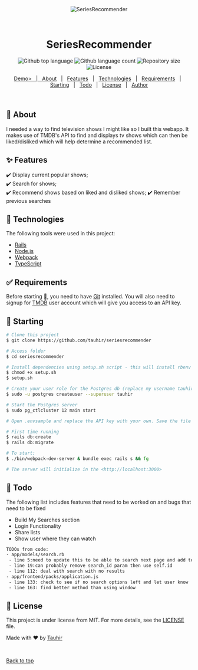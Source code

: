 <div align="center" id="top"> 
  <img src="./.github/app.gif" alt="SeriesRecommender" />

  &#xa0;

  <!-- <a href="https://seriesrecommender.netlify.app">Demo</a> -->
</div>

<h1 align="center">SeriesRecommender</h1>

<p align="center">
  <img alt="Github top language" src="https://img.shields.io/github/languages/top/tauhir/seriesrecommender?color=56BEB8">

  <img alt="Github language count" src="https://img.shields.io/github/languages/count/tauhir/seriesrecommender?color=56BEB8">

  <img alt="Repository size" src="https://img.shields.io/github/repo-size/tauhir/seriesrecommender?color=56BEB8">

  <img alt="License" src="https://img.shields.io/github/license/tauhir/seriesrecommender?color=56BEB8">

  <!-- <img alt="Github issues" src="https://img.shields.io/github/issues/tauhir/seriesrecommender?color=56BEB8" /> -->

  <!-- <img alt="Github forks" src="https://img.shields.io/github/forks/tauhir/seriesrecommender?color=56BEB8" /> -->

  <!-- <img alt="Github stars" src="https://img.shields.io/github/stars/tauhir/seriesrecommender?color=56BEB8" /> -->
</p>

<!-- Status -->

<!-- <h4 align="center"> 
	🚧  SeriesRecommender 🚀 Under construction...  🚧
</h4> 

<hr> -->

<p align="center">
  <a href="https://series-recommender.herokuapp.com">Demo> &#xa0; | &#xa0; 
  <a href="#dart-about">About</a> &#xa0; | &#xa0; 
  <a href="#sparkles-features">Features</a> &#xa0; | &#xa0;
  <a href="#rocket-technologies">Technologies</a> &#xa0; | &#xa0;
  <a href="#white_check_mark-requirements">Requirements</a> &#xa0; | &#xa0;
  <a href="#checkered_flag-starting">Starting</a> &#xa0; | &#xa0;
  <a href="#dart-todo">Todo</a> &#xa0; | &#xa0;
  <a href="#memo-license">License</a> &#xa0; | &#xa0;
  <a href="https://github.com/tauhir" target="_blank">Author</a>
</p>

<br>

## :dart: About ##

I needed a way to find television shows I might like so I built this webapp. It makes use of TMDB's API to find and displays tv shows which can then be liked/disliked which will help determine a recommended list.

## :sparkles: Features ##

:heavy_check_mark: Display current popular shows;\
:heavy_check_mark: Search for shows;\
:heavy_check_mark: Recommend shows based on liked and disliked shows;
:heavy_check_mark: Remember previous searches

## :rocket: Technologies ##

The following tools were used in this project:

- [Rails](https://rubyonrails.org/)
- [Node.js](https://nodejs.org/en/)
- [Webpack](https://webpack.js.org/)
- [TypeScript](https://www.typescriptlang.org/)

## :white_check_mark: Requirements ##

Before starting :checkered_flag:, you need to have [Git](https://git-scm.com) installed. You will also need to signup for [TMDB](https://developers.themoviedb.org/3/getting-started/introduction) user account which will give you access to an API key.

## :checkered_flag: Starting ##

```bash
# Clone this project
$ git clone https://github.com/tauhir/seriesrecommender

# Access folder
$ cd seriesrecommender

# Install dependencies using setup.sh script - this will install rbenv to manage ruby versions, postgres and node
$ chmod +x setup.sh
$ setup.sh

# Create your user role for the Postgres db (replace my username tauhir with yours):
$ sudo -u postgres createuser --superuser tauhir

# Start the Postgres server
$ sudo pg_ctlcluster 12 main start

# Open .envsample and replace the API key with your own. Save the file as .env

# First time running
$ rails db:create
$ rails db:migrate

# To start:
$ ./bin/webpack-dev-server & bundle exec rails s && fg

# The server will initialize in the <http://localhost:3000>
```

## :dart: Todo ##

The following list includes features that need to be worked on and bugs that need to be fixed
 - Build My Searches section
 - Login Functionality
 - Share lists
 - Show user where they can watch 

 ```bash
 TODOs from code:
 - app/models/search.rb 
  - line 5:need to update this to be able to search next page and add to list. might need to add current page attrib?
  - line 19:can probably remove search_id param then use self.id 
  - line 112: deal with search with no results
- app/frontend/packs/application.js
  - line 133: check to see if no search options left and let user know
  - line 163: find better method than using window
```

## :memo: License ##

This project is under license from MIT. For more details, see the [LICENSE](LICENSE.md) file.


Made with :heart: by <a href="https://github.com/tauhir" target="_blank">Tauhir</a>

&#xa0;

<a href="#top">Back to top</a>
